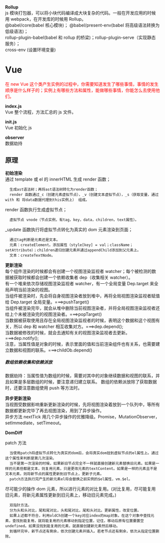**Rollup**  
js 模块打包器，可以将小块代码编译成大块复杂的代码。一般在开发应用的时候用 webpack，在开发库的时候用 Rollup。  
@babel/core(babel 核心模块)； @babel/present-env(babel 将高级语法转换为低级语法)；  
rollup-plugin-babel(babel 和 rollup 的桥梁)；rollup-plugin-serve（实现静态服务）；  
cross-env (设置环境变量)

# Vue

<font color='red'>在 new Vue 这个类产生实例的过程中，你需要知道发生了哪些事情，事情的发生顺序是什么样子的；实例上有哪些方法和属性，能做哪些事情，你能怎么去使用他们。</font>

**index.js**  
Vue 整个流程，方法汇总的 js 文件。

**init.js**  
Vue 初始化 js

**observer**  
数据劫持

## 原理

**初始渲染**  
通过 template 或 el 的 innerHTML 生成 render 函数；

```
  生成ast语法树；再将ast语法树转化为render函数；
  render 函数通过_c（创建元素虚拟节点），_v（创建文本虚拟节点），_s（获取变量，通过with 和 将data数据代理到this实例上） 组成。
```

render 函数执行生成虚拟节点；

```
  虚拟节点 vnode（节点实例，有tag，key，data，children，text属性）。
```

\_update 函数执行将虚拟节点转化为真实的 dom 元素渲染到页面；

```
  通过tag判断是元素还是文本。
  元素：createElement。添加属性（style[key] = val；className；setAttribute）；children递归创建元素并通过appendChild添加到父元素上。
  文本：createTextNode。
```

**更新渲染**  
每个组件渲染的时候都会有创建一个视图渲染监视者 watcher；每个被检测的数据被获取时候都会创建一个依赖收集者 dep（收集相关 watcher）。  
有一个堆来依次存储视图渲染监视者 watcher，有一个全局变量 Dep.target 来全局声明当前渲染的视图。  
当组件被渲染时，先会将自身视图渲染者放到堆中，再将全局视图渲染监视者赋值给 Dep.target 全局变量。===>pushTarget()  
当组件被渲染完毕，就会从堆中删除当前视图渲染者，并将全局视图渲染监视者还给上个未被渲染完的视图渲染者。===>popTarget()  
当数据被获取使用且存在全局视图渲染监视者的时候，表明这个数据和这个视图有关，所以 dep 和 watcher 相互收集对方。===>dep.depend();  
当数据被修改的时候，就会去通知有关的视图渲染监视者去更新。===>dep.notify();  
注意，当属性值是对象的时候，表示里面的值和当前渲染组件也有关系，也需要建立数据和视图的联系。===>childOb.depend()

##### **数组依赖收集和依赖派放**

数据劫持：当属性值为数组的时候，需要对其中的对象继续数据和视图的联系，并且如果是多层数组的时候，要注意递归建立联系。
数组的依赖派放除了获取数据时，还要注意数组使用 push 等方法时。

**异步更新渲染**  
当视图受数据影响重新更新渲染的时候，先将视图渲染着放到一个队列中，等所有数据都更新完毕了再去视图渲染，用到了异步操作。  
异步方法 nextTick 用几个异步操作的优雅降级。Promise，MutationObserver，setImmedlate，setTimeout。

**DomDiff**

patch 方法

```
  当使用patch将虚拟节点转化为真实的dom后，会将真实dom挂到虚拟节点的el属性上。通过这个属性来判断是第几次渲染。
  当不是第一次渲染的时候，如果新旧节点完全不一样就直接创建新元素替换旧元素。如果是一样的元素但都是文本，则复用元素，只是更改元素的textContent。如果是一样的元素且不是文本元素，则将新节点的属性更新到旧节点上，更新子元素。
  patch方法执行完产生的新元素el将会替换之前实例的$el属性，vm.$el。
```

尽可能少的操作 dom 元素，所以进行元素的对比复用。(对比复用，尽可能复用旧元素，将新元素属性更新到旧元素上，移动旧元素完成。)

```
  双指针方法。
  分为头和头对比，尾和尾对比，头和尾对比，尾和头对比。更新属性，改变位置。
  如果上述都不符合，利用oldCh创建一个key对应index的map对象。在这个对象中查找元素，查找到能复用，就将能复用的元素移动到指定位置，记住，移动后原有位置要置空undefined。如果没找到能复用的元素，就直接创建新元素然后移动。
  到循环完毕，新节点还有剩余，依次创建元素并插入。若老节点还有剩余，依次从指定位置删除。
```

